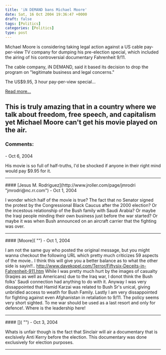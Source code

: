 ```yaml
---
title: 'iN DEMAND bans Michael Moore'
date: Sat, 16 Oct 2004 19:36:47 +0000
draft: false
tags: [Politics]
categories: [Politics]
type: post
---
```


Michael Moore is considering taking legal action against a US cable pay-per-view TV company for dumping his pre-election special, which included the airing of his controversial documentary Fahrenheit 9/11.

The cable company, iN DEMAND, said it based its decision to drop the program on "legitimate business and legal concerns."

The US$9.95, 3 hour pay-per-view special...

[Read more...](http://www.halifaxlive.com/michael_moore_10162004_3824.php)

This is truly amazing that in a country where we talk about freedom, free speech, and capitalism yet Michael Moore can't get his movie played on the air.
---
### Comments:
#### 
[]( "") - <time datetime="2004-10-16 23:57:35">Oct 6, 2004</time>

His movie is so full of half-truths, I'd be shocked if anyone in their right mind would pay $9.95 for it.
<hr />
#### 
[Jesus M. Rodriguez](http://www.jroller.com/page/jmrodri "jmrodri@nc.rr.com") - <time datetime="2004-10-18 13:55:16">Oct 1, 2004</time>

I wonder which half of the movie is true? The fact that no Senator signed the protest by the Congressional Black Caucus after the 2000 election? Or the incestous relationship of the Bush family with Saudi Arabia? Or maybe the Iraqi people minding their own business just before the war started? Or maybe it was when Bush announced on an aircraft carrier that the fighting was over.
<hr />
#### 
[Moore]( "") - <time datetime="2004-10-18 19:35:24">Oct 1, 2004</time>

I am not the same guy who posted the original message, but you might wanna checkout the following URL which pretty much criticizes 59 aspects of the movie.. I think this will give you a better balance as to what the other side is sayin!!.. http://www.davekopel.com/Terror/Fiftysix-Deceits-in-Fahrenheit-911.htm While I was pretty much hurt by the images of casualty (Iraqies as well as Americans) due to the Iraq war, I donot think the Bush folks' Saudi connection had anything to do with it. Anyway I was very dissappointed that Hamid Karzai was related to Bush Sr's unical, giving unbridled access to weatlh for Bush Family. Lastly I am very dissappointed for fighting against even Afghanistan in retaliation to 9/11. The policy seems very short sighted. To me war should be used as a last resort and only for defence!. Where is the leadership here!
<hr />
#### 
[]( "") - <time datetime="2004-10-20 10:49:42">Oct 3, 2004</time>

Whats is unfair though is the fact that Sinclair will air a documentary that is exclsively Anti Kerry before the election. This documentary was done exclusively for election purposes.
<hr />
